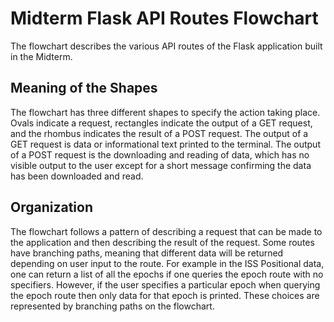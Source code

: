 <h1>Midterm Flask API Routes Flowchart</h1>
The flowchart describes the various API routes of the Flask application built in the Midterm. 

<h2>Meaning of the Shapes</h2>
The flowchart has three different shapes to specify the action taking place. Ovals indicate a request, rectangles indicate the output of a GET request, and the rhombus indicates the result of a POST request. The output of a GET request is data or informational text printed to the terminal. The output of a POST request is the downloading and reading of data, which has no visible output to the user except for a short message confirming the data has been downloaded and read. 

<h2>Organization</h2>
The flowchart follows a pattern of describing a request that can be made to the application and then describing the result of the request. Some routes have branching paths, meaning that different data will be returned depending on user input to the route. For example in the ISS Positional data, one can return a list of all the epochs if one queries the epoch route with no specifiers. However, if the user specifies a particular epoch when querying the epoch route then only data for that epoch is printed. These choices are represented by branching paths on the flowchart. 
